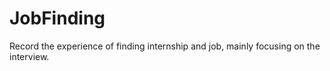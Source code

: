 # JobFinding
Record the experience of finding internship and job, mainly focusing on the interview.
